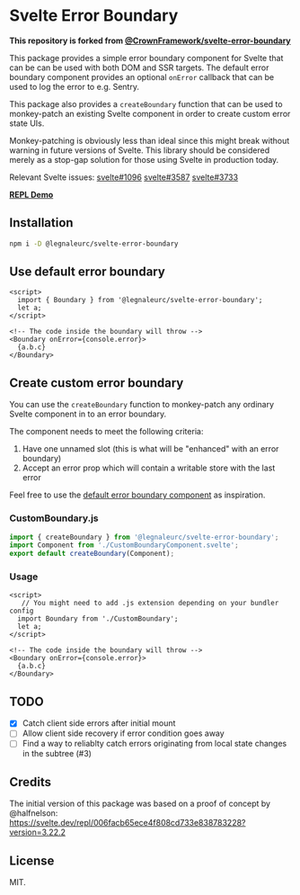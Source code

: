 # Svelte Error Boundary

**This repository is forked from [@CrownFramework/svelte-error-boundary](https://github.com/CrownFramework/svelte-error-boundary)**

This package provides a simple error boundary component for Svelte that can be
can be used with both DOM and SSR targets. The default error boundary component
provides an optional `onError` callback that can be used to log the error to
e.g. Sentry.

This package also provides a `createBoundary` function that can be used to
monkey-patch an existing Svelte component in order to create custom error
state UIs.

Monkey-patching is obviously less than ideal since this might break without
warning in future versions of Svelte. This library should be considered merely
as a stop-gap solution for those using Svelte in production today.

Relevant Svelte issues: [svelte#1096](https://github.com/sveltejs/svelte/issues/1096)
[svelte#3587](https://github.com/sveltejs/svelte/issues/#3587)
[svelte#3733](https://github.com/sveltejs/svelte/issues/#3733)

**[REPL Demo](https://svelte.dev/repl/9d44bbcf30444cd08cca6b85f07f2e2a?version=3.29.4)**

## Installation

```bash
npm i -D @legnaleurc/svelte-error-boundary
```

## Use default error boundary

```svelte
<script>
  import { Boundary } from '@legnaleurc/svelte-error-boundary';
  let a;
</script>

<!-- The code inside the boundary will throw -->
<Boundary onError={console.error}>
  {a.b.c}
</Boundary>
```

## Create custom error boundary

You can use the `createBoundary` function to monkey-patch any ordinary Svelte
component in to an error boundary.

The component needs to meet the following criteria:

1. Have one unnamed slot (this is what will be "enhanced" with an error boundary)
2. Accept an error prop which will contain a writable store with the last error

Feel free to use the [default error boundary component](./src/DefaultBoundary.svelte)
as inspiration.

### CustomBoundary.js

```js
import { createBoundary } from '@legnaleurc/svelte-error-boundary';
import Component from './CustomBoundaryComponent.svelte';
export default createBoundary(Component);
```

### Usage

```svelte
<script>
   // You might need to add .js extension depending on your bundler config
  import Boundary from './CustomBoundary';
  let a;
</script>

<!-- The code inside the boundary will throw -->
<Boundary onError={console.error}>
  {a.b.c}
</Boundary>
```

## TODO

- [x] Catch client side errors after initial mount
- [ ] Allow client side recovery if error condition goes away
- [ ] Find a way to reliablty catch errors originating from local state changes in the subtree (#3)

## Credits

The initial version of this package was based on a proof of concept by @halfnelson:
https://svelte.dev/repl/006facb65ece4f808cd733e838783228?version=3.22.2

## License

MIT.
